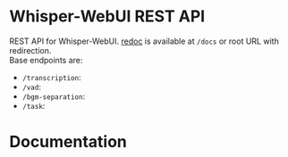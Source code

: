 # Whisper-WebUI REST API
REST API for Whisper-WebUI. [redoc](https://github.com/Redocly/redoc) is available at `/docs` or root URL with redirection.
<br>Base endpoints are:

- `/transcription`:
- `/vad`:
- `/bgm-separation`:
- `/task`:

# Documentation
